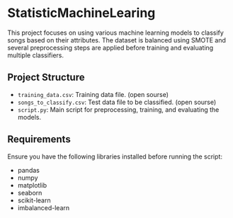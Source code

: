 # StatisticMachineLearing


This project focuses on using various machine learning models to classify songs based on their attributes. The dataset is balanced using SMOTE and several preprocessing steps are applied before training and evaluating multiple classifiers.

## Project Structure

- `training_data.csv`: Training data file. (open sourse)
- `songs_to_classify.csv`: Test data file to be classified. (open sourse)
- `script.py`: Main script for preprocessing, training, and evaluating the models.

## Requirements

Ensure you have the following libraries installed before running the script:

- pandas
- numpy
- matplotlib
- seaborn
- scikit-learn
- imbalanced-learn

